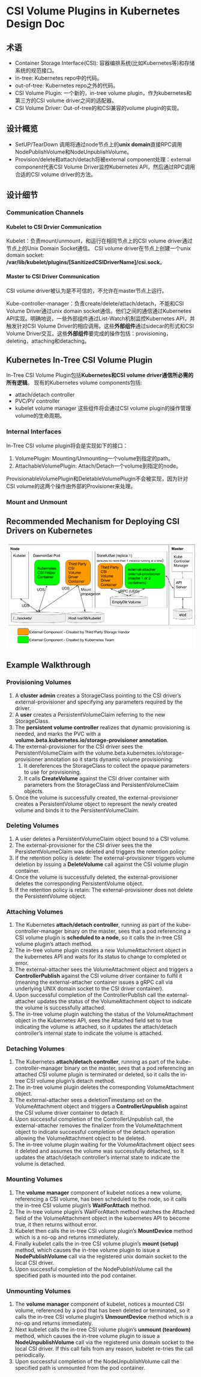 # CSI Volume Plugins in Kubernetes Design Doc
## 术语
* Container Storage Interface(CSI): 容器编排系统(比如Kubernetes等)和存储系统的规范接口。
* in-tree: Kubernetes repo中的代码。
* out-of-tree: Kubernetes repo之外的代码。
* CSI Volume Plugin: 一个新的，in-tree volume plugin，作为kubernetes和第三方的CSI volume driver之间的适配器。
* CSI Volume Driver: Out-of-tree的和CSI兼容的volume plugin的实现。

## 设计概览
* SetUP/TearDown 调用将通过node节点上的**unix domain**直接RPC调用NodePublishVolume和NodeUnpublishVolume。
* Provision/delete和attach/detach将被external component处理：external component代表CSI Volume Driver监控Kubernetes API，然后通过RPC调用合适的CSI volume driver的方法。

## 设计细节
### Communication Channels
#### Kubelet to CSI Drvier Communication
Kubelet：负责mount/unmount，和运行在相同节点上的CSI volume driver通过节点上的Unix Domain Socket通信。
CSI volume driver在节点上创建一个unix domain socket: **/var/lib/kubelet/plugins/[SanitizedCSIDriverName]/csi.sock**。

#### Master to CSI Driver Communication
CSI volume driver被认为是不可信的，不允许在master节点上运行。

Kube-controller-manager：负责create/delete/attach/detach，不能和CSI Volume Driver通过unix domain socket通信。他们之间的通信通过Kubernetes API实现。明确地说，一些外部组件通过List-Watch机制监控Kubernetes API，并触发针对CSI Volume Driver的相应调用。这些**外部组件**通过sidecar的形式和CSI Volume Driver交互。这些**外部组件**要完成的操作包括：provisioning，deleting，attaching和detaching。

## Kubernetes In-Tree CSI Volume Plugin
In-Tree CSI Volume Plugin包括**Kubernetes和CSI volume driver通信所必需的所有逻辑**。
现有的Kubernetes volume components包括:
* attach/detach controller
* PVC/PV controller
* kubelet volume manager
这些组件将会通过CSI volume plugin的操作管理volume的生命周期。

### Internal Interfaces
In-Tree CSI volume plugin将会是实现如下的接口：
1. VolumePlugin: Mounting/Unmounting一个volume到指定的path。
2. AttachableVolumePlugin: Attach/Detach一个volume到指定的node。

ProvisionableVolumePlugin和DeletableVolumePlugin不会被实现，因为针对CSI volume的这两个操作由外部的Provisioner来处理。

### Mount and Unmount


## Recommended Mechanism for Deploying CSI Drivers on Kubernetes

![](pics/container-storage-interface.png)

## Example Walkthrough
### Provisioning Volumes
1. A **cluster admin** creates a StorageClass pointing to the CSI driver’s external-provisioner and specifying any parameters required by the driver.
2. A **user** creates a PersistentVolumeClaim referring to the new StorageClass.
3. The **persistent volume controller** realizes that dynamic provisioning is needed, and marks the PVC with a **volume.beta.kubernetes.io/storage-provisioner annotation**.
4. The external-provisioner for the CSI driver sees the PersistentVolumeClaim with the volume.beta.kubernetes.io/storage-provisioner annotation so it starts dynamic volume provisioning:
    1. It dereferences the StorageClass to collect the opaque parameters to use for provisioning.
    2. It calls **CreateVolume** against the CSI driver container with parameters from the StorageClass and PersistentVolumeClaim objects.
5. Once the volume is successfully created, the external-provisioner creates a PersistentVolume object to represent the newly created volume and binds it to the PersistentVolumeClaim.

### Deleting Volumes
1. A user deletes a PersistentVolumeClaim object bound to a CSI volume.
2. The external-provisioner for the CSI driver sees the the PersistentVolumeClaim was deleted and triggers the retention policy:
3. If the retention policy is delete: The external-provisioner triggers volume deletion by issuing a **DeleteVolume** call against the CSI volume plugin container.
4. Once the volume is successfully deleted, the external-provisioner deletes the corresponding PersistentVolume object.
5. If the retention policy is retain: The external-provisioner does not delete the PersistentVolume object.
### Attaching Volumes
1. The Kubernetes **attach/detach controller**, running as part of the kube-controller-manager binary on the master, sees that a pod referencing a CSI volume plugin is **scheduled to a node**, so it calls the in-tree CSI volume plugin’s attach method.
2. The in-tree volume plugin creates a new VolumeAttachment object in the kubernetes API and waits for its status to change to completed or error.
3. The external-attacher sees the VolumeAttachment object and triggers a **ControllerPublish** against the CSI volume driver container to fulfil it (meaning the external-attacher container issues a gRPC call via underlying UNIX domain socket to the CSI driver container).
4. Upon successful completion of the ControllerPublish call the external-attacher updates the status of the VolumeAttachment object to indicate the volume is successfully attached.
5. The in-tree volume plugin watching the status of the VolumeAttachment object in the Kubernetes API, sees the Attached field set to true indicating the volume is attached, so it updates the attach/detach controller’s internal state to indicate the volume is attached.
### Detaching Volumes
1. The Kubernetes **attach/detach controller**, running as part of the kube-controller-manager binary on the master, sees that a pod referencing an attached CSI volume plugin is terminated or deleted, so it calls the in-tree CSI volume plugin’s detach method.
2. The in-tree volume plugin deletes the corresponding VolumeAttachment object.
3. The external-attacher sees a deletionTimestamp set on the VolumeAttachment object and triggers a **ControllerUnpublish** against the CSI volume driver container to detach it.
4. Upon successful completion of the ControllerUnpublish call, the external-attacher removes the finalizer from the VolumeAttachment object to indicate successful completion of the detach operation allowing the VolumeAttachment object to be deleted.
5. The in-tree volume plugin waiting for the VolumeAttachment object sees it deleted and assumes the volume was successfully detached, so It updates the attach/detach controller’s internal state to indicate the volume is detached.
### Mounting Volumes
1. The **volume manager** component of kubelet notices a new volume, referencing a CSI volume, has been scheduled to the node, so it calls the in-tree CSI volume plugin’s **WaitForAttach** method.
2. The in-tree volume plugin’s WaitForAttach method watches the Attached field of the VolumeAttachment object in the kubernetes API to become true, it then returns without error.
3. Kubelet then calls the in-tree CSI volume plugin’s **MountDevice** method which is a no-op and returns immediately.
4. Finally kubelet calls the in-tree CSI volume plugin’s **mount (setup)** method, which causes the in-tree volume plugin to issue a **NodePublishVolume** call via the registered unix domain socket to the local CSI driver.
5. Upon successful completion of the NodePublishVolume call the specified path is mounted into the pod container.
### Unmounting Volumes
1. The **volume manager** component of kubelet, notices a mounted CSI volume, referenced by a pod that has been deleted or terminated, so it calls the in-tree CSI volume plugin’s **UnmountDevice** method which is a no-op and returns immediately.
2. Next kubelet calls the in-tree CSI volume plugin’s **unmount (teardown)** method, which causes the in-tree volume plugin to issue a **NodeUnpublishVolume** call via the registered unix domain socket to the local CSI driver. If this call fails from any reason, kubelet re-tries the call periodically.
3. Upon successful completion of the NodeUnpublishVolume call the specified path is unmounted from the pod container.